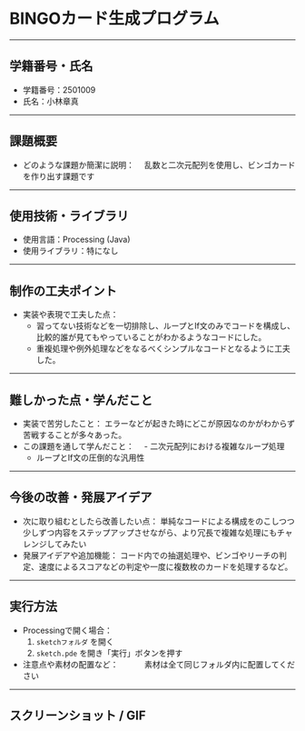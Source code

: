 # BINGOカード生成プログラム

---

## 学籍番号・氏名
- 学籍番号：2501009
- 氏名：小林章真

---

## 課題概要
- どのような課題か簡潔に説明：
 　乱数と二次元配列を使用し、ビンゴカードを作り出す課題です
---

## 使用技術・ライブラリ
- 使用言語：Processing (Java)
- 使用ライブラリ：特になし

---

## 制作の工夫ポイント
- 実装や表現で工夫した点：
  - 習ってない技術などを一切排除し、ループとIf文のみでコードを構成し、比較的誰が見てもやっていることがわかるようなコードにした。
  - 重複処理や例外処理などをなるべくシンプルなコードとなるように工夫した。

---

## 難しかった点・学んだこと
- 実装で苦労したこと：
  エラーなどが起きた時にどこが原因なのかがわからず苦戦することが多々あった。
- この課題を通して学んだこと：
　- 二次元配列における複雑なループ処理
  - ループとIf文の圧倒的な汎用性

---

## 今後の改善・発展アイデア
- 次に取り組むとしたら改善したい点：
  単純なコードによる構成をのこしつつ少しずつ内容をステップアップさせながら、より冗長で複雑な処理にもチャレンジしてみたい
- 発展アイデアや追加機能：
  コード内での抽選処理や、ビンゴやリーチの判定、速度によるスコアなどの判定や一度に複数枚のカードを処理するなど。

---

## 実行方法
- Processingで開く場合：
  1. `sketchフォルダ` を開く
  2. `sketch.pde` を開き「実行」ボタンを押す
- 注意点や素材の配置など：
　　　素材は全て同じフォルダ内に配置してください
---

## スクリーンショット / GIF
